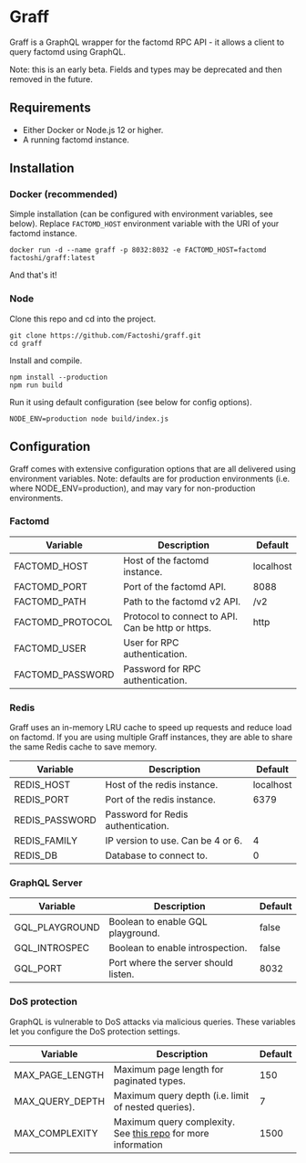 # Graff

Graff is a GraphQL wrapper for the factomd RPC API - it allows a client to query factomd using GraphQL.

Note: this is an early beta. Fields and types may be deprecated and then removed in the future.

## Requirements

-   Either Docker or Node.js 12 or higher.
-   A running factomd instance.

## Installation

### Docker (recommended)

Simple installation (can be configured with environment variables, see below). Replace `FACTOMD_HOST` environment variable with the URI of your factomd instance.

```
docker run -d --name graff -p 8032:8032 -e FACTOMD_HOST=factomd factoshi/graff:latest
```

And that's it!

### Node

Clone this repo and cd into the project.

```
git clone https://github.com/Factoshi/graff.git
cd graff
```

Install and compile.

```
npm install --production
npm run build
```

Run it using default configuration (see below for config options).

```
NODE_ENV=production node build/index.js
```

## Configuration

Graff comes with extensive configuration options that are all delivered using environment variables. Note: defaults are for production environments (i.e. where NODE_ENV=production), and may vary for non-production environments.

### Factomd

| Variable         | Description                                       | Default   |
| ---------------- | ------------------------------------------------- | --------- |
| FACTOMD_HOST     | Host of the factomd instance.                     | localhost |
| FACTOMD_PORT     | Port of the factomd API.                          | 8088      |
| FACTOMD_PATH     | Path to the factomd v2 API.                       | /v2       |
| FACTOMD_PROTOCOL | Protocol to connect to API. Can be http or https. | http      |
| FACTOMD_USER     | User for RPC authentication.                      |           |
| FACTOMD_PASSWORD | Password for RPC authentication.                  |           |

### Redis

Graff uses an in-memory LRU cache to speed up requests and reduce load on factomd. If you are using multiple Graff instances, they are able to share the same Redis cache to save memory.

| Variable       | Description                        | Default   |
| -------------- | ---------------------------------- | --------- |
| REDIS_HOST     | Host of the redis instance.        | localhost |
| REDIS_PORT     | Port of the redis instance.        | 6379      |
| REDIS_PASSWORD | Password for Redis authentication. |           |
| REDIS_FAMILY   | IP version to use. Can be 4 or 6.  | 4         |
| REDIS_DB       | Database to connect to.            | 0         |

### GraphQL Server

| Variable       | Description                          | Default |
| -------------- | ------------------------------------ | ------- |
| GQL_PLAYGROUND | Boolean to enable GQL playground.    | false   |
| GQL_INTROSPEC  | Boolean to enable introspection.     | false   |
| GQL_PORT       | Port where the server should listen. | 8032    |

### DoS protection

GraphQL is vulnerable to DoS attacks via malicious queries. These variables let you configure the DoS protection settings.

| Variable        | Description                                                                                                                 | Default |
| --------------- | --------------------------------------------------------------------------------------------------------------------------- | ------- |
| MAX_PAGE_LENGTH | Maximum page length for paginated types.                                                                                    | 150     |
| MAX_QUERY_DEPTH | Maximum query depth (i.e. limit of nested queries).                                                                         | 7       |
| MAX_COMPLEXITY  | Maximum query complexity. See [this repo](https://github.com/4Catalyzer/graphql-validation-complexity) for more information | 1500    |
